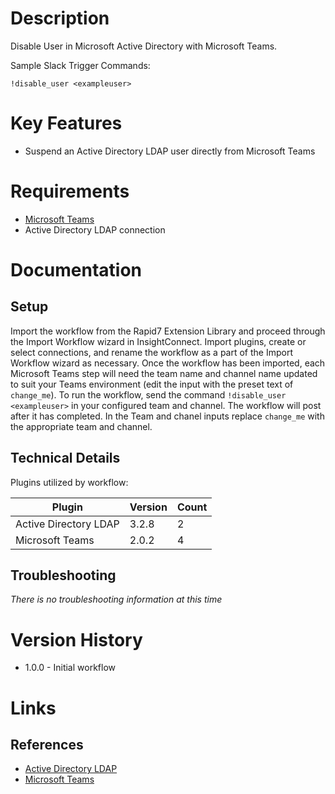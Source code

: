 # Description

Disable User in Microsoft Active Directory with Microsoft Teams.

Sample Slack Trigger Commands:

`!disable_user <exampleuser>`

# Key Features

* Suspend an Active Directory LDAP user directly from Microsoft Teams

# Requirements

* [Microsoft Teams](https://insightconnect.help.rapid7.com/docs/microsoft-teams)
* Active Directory LDAP connection

# Documentation

## Setup

Import the workflow from the Rapid7 Extension Library and proceed through the Import Workflow wizard in InsightConnect. Import plugins, create or select connections, and rename the workflow as a part of the Import Workflow wizard as necessary.
Once the workflow has been imported, each Microsoft Teams step will need the team name and channel name updated to suit your Teams environment (edit the input with the preset text of `change_me`).
To run the workflow, send the command `!disable_user <exampleuser>` in your configured team and channel. The workflow will post after it has completed.
In the Team and chanel inputs replace `change_me` with the appropriate team and channel.

## Technical Details

Plugins utilized by workflow:

|Plugin|Version|Count|
|----|----|--------|
|Active Directory LDAP|3.2.8|2|
|Microsoft Teams|2.0.2|4|

## Troubleshooting

_There is no troubleshooting information at this time_

# Version History

* 1.0.0 - Initial workflow

# Links

## References

* [Active Directory LDAP](https://extensions.rapid7.com/extension/active_directory_ldap)
* [Microsoft Teams](https://teams.microsoft.com)
